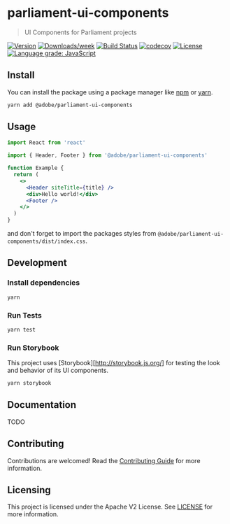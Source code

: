 # parliament-ui-components

> UI Components for Parliament projects

[![Version](https://img.shields.io/npm/v/@adobe/parliament-ui-components.svg)](https://npmjs.org/package/@adobe/parliament-ui-components)
[![Downloads/week](https://img.shields.io/npm/dw/@adobe/parliament-ui-components.svg)](https://npmjs.org/package/@adobe/parliament-ui-components)
[![Build Status](https://travis-ci.com/adobe/parliament-ui-components.svg?branch=master)](https://travis-ci.com/adobe/parliament-ui-components)
[![codecov](https://codecov.io/gh/adobe/parliament-ui-components/branch/master/graph/badge.svg)](https://codecov.io/gh/adobe/parliament-ui-components)
[![License](https://img.shields.io/badge/License-Apache%202.0-blue.svg)](https://opensource.org/licenses/Apache-2.0)
[![Language grade: JavaScript](https://img.shields.io/lgtm/grade/javascript/g/adobe/parliament-ui-components.svg?logo=lgtm&logoWidth=18)](https://lgtm.com/projects/g/adobe/parliament-ui-components/context:javascript)

## Install

You can install the package using a package manager like [npm](https://docs.npmjs.com/cli/npm) or [yarn](https://classic.yarnpkg.com/lang/en/).
```bash
yarn add @adobe/parliament-ui-components
```

## Usage

```jsx
import React from 'react'

import { Header, Footer } from '@adobe/parliament-ui-components'

function Example {
  return (
    <>
      <Header siteTitle={title} />
      <div>Hello world!</div>
      <Footer />
    </>
  )
}
```

and don't forget to import the packages styles from `@adobe/parliament-ui-components/dist/index.css`.

## Development

### Install dependencies

```bash
yarn
```

### Run Tests

```bash
yarn test
```

### Run Storybook

This project uses [Storybook][http://storybook.js.org/] for testing the look and behavior of its UI components.

```bash
yarn storybook
```

## Documentation

TODO

## Contributing

Contributions are welcomed! Read the [Contributing Guide](./.github/CONTRIBUTING.md) for more information.

## Licensing

This project is licensed under the Apache V2 License. See [LICENSE](LICENSE) for more information.
